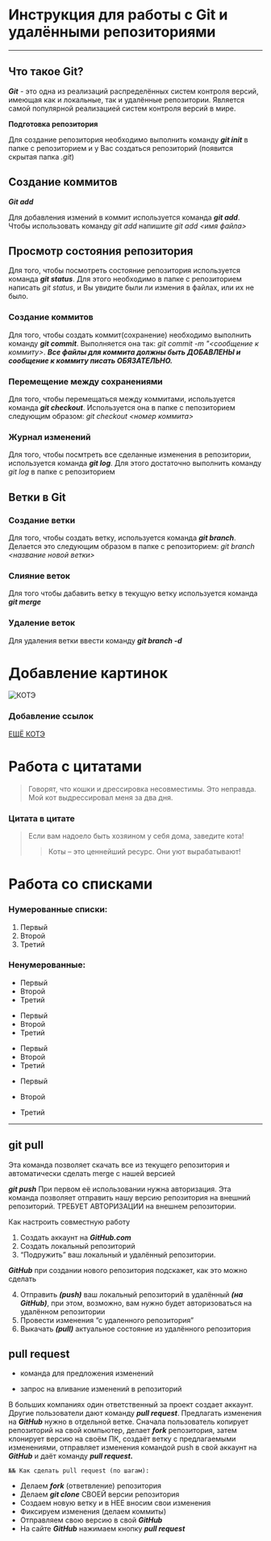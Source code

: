 # Инструкция для работы с Git и удалёнными репозиториями
---
## Что такое Git?
***Git*** - это одна из реализаций распределённых систем контроля версий, имеющая как и локальные, так и удалённые репозитории. Является самой популярной реализацией систем контроля версий в мире.

**Подготовка репозитория**

Для создание репозитория необходимо выполнить команду ***git init***  в папке с репозиторием и у Вас создаться репозиторий (появится скрытая папка *.git*)

## Создание коммитов

***Git add***

Для добавления измений в коммит используется команда ***git add***. Чтобы использовать команду *git add* напишите *git add <имя файла>*

## Просмотр состояния репозитория 

Для того, чтобы посмотреть состояние репозитория используется команда ***git status***. Для этого необходимо в папке с репозиторием написать *git status*, и Вы увидите были ли измения в файлах, или их не было.

### Создание коммитов ###
Для того, чтобы создать коммит(сохранение) необходимо выполнить команду ***git commit***. Выполняется она так: *git commit -m "<сообщение к коммиту>*. ***Все файлы для коммита должны быть ДОБАВЛЕНЫ и сообщение к коммиту писать ОБЯЗАТЕЛЬНО.***

### Перемещение между сохранениями ###

Для того, чтобы перемещаться между коммитами, используется команда ***git checkout***. Используется она в папке с пепозиторием следующим образом: *git checkout <номер коммита>*

### Журнал изменений ###
Для того, чтобы посмтреть все сделанные изменения в репозитории, используется команда ***git log***. Для этого достаточно выполнить команду *git log* в папке с репозиторием

## Ветки в Git ##

### Создание  ветки ###

Для того,  чтобы создать ветку, используется команда ***git branch***. Делается это следующим образом в папке с репозиторием: *git branch <название новой ветки>*

### Слияние веток ###

Для того чтобы дабавить ветку в текущую ветку используется команда ***git merge <name branch>***

### Удаление веток ###

Для удаления ветки ввести команду ***git branch -d <name branch>***

# Добавление картинок

![КОТЭ](https://add-groups.com/uploads/mini/short/35/32090_original.jpg)

### Добавление ссылок

[ЕЩЁ КОТЭ](https://vjoy.cc/wp-content/uploads/2020/10/c3c9a94s-960.jpg)

# Работа с цитатами

>Говорят, что кошки и дрессировка несовместимы. Это неправда. Мой кот выдрессировал меня за два дня.

### Цитата в цитате

>Если вам надоело быть хозяином у себя дома, заведите кота!
>>Коты – это ценнейший ресурс. Они уют вырабатывают!

# Работа со списками

### Нумерованные списки:

1. Первый
2. Второй
3. Третий

### Ненумерованные:

* Первый
* Второй
* Третий

+ Первый
+ Второй
+ Третий

- Первый
- Второй
- Третий

* Первый
+ Второй
- Третий

---

## git pull

Эта команда позволяет скачать все из текущего репозитория и автоматически сделать merge с нашей версией

***git push***
При первом её использовании нужна авторизация.
Эта команда позволяет отправить нашу версию репозитория на внешний репозиторий. ТРЕБУЕТ АВТОРИЗАЦИИ на внешнем репозитории.

Как настроить совместную работу

1. Создать аккаунт на ***GitHub.com***
2. Создать локальный репозиторий
3. “Подружить” ваш локальный и удалённый репозитории.

***GitHub*** при создании нового репозитория подскажет, как это можно сделать
    
4. Отправить ***(push)*** ваш локальный репозиторий в удалённый ***(на GitHub)***, при этом, возможно, вам нужно будет авторизоваться на удалённом репозитории
5. Провести изменения “с удаленного репозитория”
6. Выкачать ***(pull)*** актуальное состояние из удалённого репозитория

## pull request

- команда для предложения изменений 

- запрос на вливание изменений в репозиторий

В больших компаниях один ответственный за проект создает аккаунт. Другие пользователи дают команду ***pull request***. Предлагать изменения на ***GitHub*** нужно в отдельной ветке. 
Сначала пользователь копирует репозиторий на свой компьютер, делает ***fork*** репозитория, затем клонирует версию на своём ПК, создаёт ветку с предлагаемыми изменениями, отправляет изменения командой push в свой аккаунт на ***GitHub*** и даёт команду ***pull request.***

    №№ Как сделать pull request (по шагам):

- Делаем ***fork*** (ответвление) репозитория
- Делаем ***git clone*** СВОЕЙ версии репозитория
- Создаем новую ветку и в НЕЕ вносим свои изменения
- Фиксируем изменения (делаем коммиты)
- Отправляем свою версию в свой ***GitHub***
- На сайте ***GitHub*** нажимаем кнопку ***pull request***
